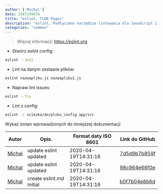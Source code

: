 ```yaml
---
author: ['Michal']
date: 1587299476
title: "eslint, TLDR Pages"
description: "eslint, Podłączane narzędzie lintowania dla JavaScript i JSX."
categories: "common"
---
```

> Więcej informacji: <https://eslint.org>.

- Stwórz eslint config:

```bash
eslint --init
```

- Lint na danym zestawie plików:

```bash
eslint nazwapliku.js nazwapliku1.js
```

- Napraw lint issues:

```bash
eslint --fix
```

- Lint z config:

```bash
eslint -c sciezka/do/pliku_config app/src
```
Wykaz zmian wprowadzonych do niniejszej dokumentacji


Autor | Opis. | Format daty ISO 8601 | Link do GitHub
------|-----|-----|-----
[Michal](mailto:mich.biesiada@gmail.com) | update eslint updated | 2020-04-19T14:31:16 | [7d5d9b7b859f](https://github.com/tldr-pages/tldr/commit/7d5d9b7b859f1d6543671dc48fa003d64c10eef6)
[Michal](mailto:mich.biesiada@gmail.com) | update eslint updated | 2020-04-19T14:31:16 | [98c964e66f0e](https://github.com/tldr-pages/tldr/commit/98c964e66f0e0c5d971923aa618a012893094c32)
[Michal](mailto:mich.biesiada@gmail.com) | create eslint.md initial | 2020-04-19T14:31:16 | [b0f7b04e8b6d](https://github.com/tldr-pages/tldr/commit/b0f7b04e8b6df8ffce944445e563d3b01de8a0e3)

